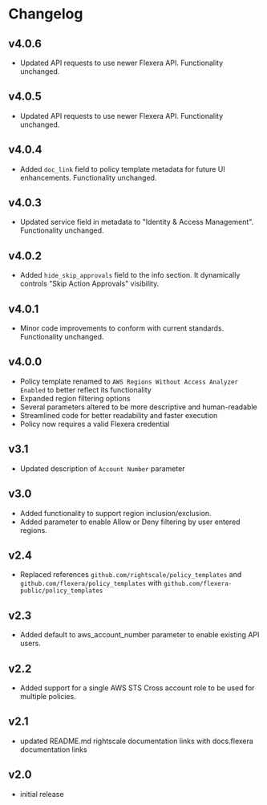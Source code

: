 # Changelog

## v4.0.6

- Updated API requests to use newer Flexera API. Functionality unchanged.

## v4.0.5

- Updated API requests to use newer Flexera API. Functionality unchanged.

## v4.0.4

- Added `doc_link` field to policy template metadata for future UI enhancements. Functionality unchanged.

## v4.0.3

- Updated service field in metadata to "Identity & Access Management". Functionality unchanged.

## v4.0.2

- Added `hide_skip_approvals` field to the info section. It dynamically controls "Skip Action Approvals" visibility.

## v4.0.1

- Minor code improvements to conform with current standards. Functionality unchanged.

## v4.0.0

- Policy template renamed to `AWS Regions Without Access Analyzer Enabled` to better reflect its functionality
- Expanded region filtering options
- Several parameters altered to be more descriptive and human-readable
- Streamlined code for better readability and faster execution
- Policy now requires a valid Flexera credential

## v3.1

- Updated description of `Account Number` parameter

## v3.0

- Added functionality to support region inclusion/exclusion.
- Added parameter to enable Allow or Deny filtering by user entered regions.

## v2.4

- Replaced references `github.com/rightscale/policy_templates` and `github.com/flexera/policy_templates` with `github.com/flexera-public/policy_templates`

## v2.3

- Added default to aws_account_number parameter to enable existing API users.

## v2.2

- Added support for a single AWS STS Cross account role to be used for multiple policies.

## v2.1

- updated README.md rightscale documentation links with docs.flexera documentation links

## v2.0

- initial release
